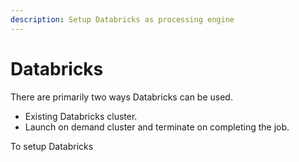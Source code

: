```yaml
---
description: Setup Databricks as processing engine
---
```


# Databricks

There are primarily two ways Databricks can be used.

* Existing Databricks cluster.
* Launch on demand cluster and terminate on completing the job. 

To setup Databricks 

